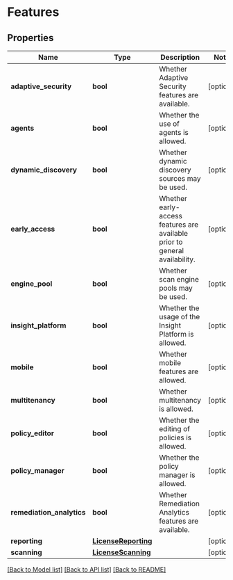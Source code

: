 # Features

## Properties
Name | Type | Description | Notes
------------ | ------------- | ------------- | -------------
**adaptive_security** | **bool** | Whether Adaptive Security features are available. | [optional] 
**agents** | **bool** | Whether the use of agents is allowed. | [optional] 
**dynamic_discovery** | **bool** | Whether dynamic discovery sources may be used. | [optional] 
**early_access** | **bool** | Whether early-access features are available prior to general availability. | [optional] 
**engine_pool** | **bool** | Whether scan engine pools may be used. | [optional] 
**insight_platform** | **bool** | Whether the usage of the Insight Platform is allowed. | [optional] 
**mobile** | **bool** | Whether mobile features are allowed. | [optional] 
**multitenancy** | **bool** | Whether multitenancy is allowed. | [optional] 
**policy_editor** | **bool** | Whether the editing of policies is allowed. | [optional] 
**policy_manager** | **bool** | Whether the policy manager is allowed. | [optional] 
**remediation_analytics** | **bool** | Whether Remediation Analytics features are available. | [optional] 
**reporting** | [**LicenseReporting**](LicenseReporting.md) |  | [optional] 
**scanning** | [**LicenseScanning**](LicenseScanning.md) |  | [optional] 

[[Back to Model list]](../README.md#documentation-for-models) [[Back to API list]](../README.md#documentation-for-api-endpoints) [[Back to README]](../README.md)

